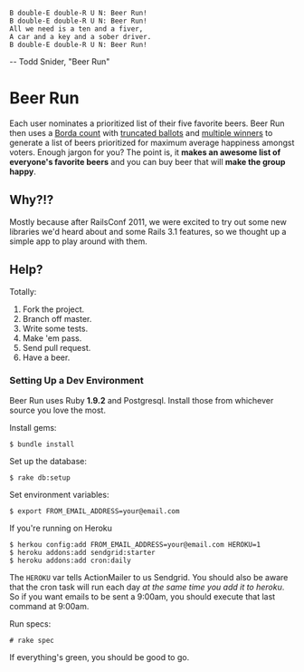     B double-E double-R U N: Beer Run!
    B double-E double-R U N: Beer Run!
    All we need is a ten and a fiver,
    A car and a key and a sober driver.
    B double-E double-R U N: Beer Run!

-- Todd Snider, "Beer Run"

# Beer Run

Each user nominates a prioritized list of their five favorite beers. Beer Run
then uses a [Borda count](http://en.wikipedia.org/wiki/Borda_count) with
[truncated ballots](http://en.wikipedia.org/wiki/Borda_count#Truncated_ballots)
and [multiple
winners](http://en.wikipedia.org/wiki/Borda_count#Multiple_winners) to generate
a list of beers prioritized for maximum average happiness amongst voters.
Enough jargon for you? The point is, it **makes an awesome list of everyone's
favorite beers** and you can buy beer that will **make the group happy**.

## Why?!?

Mostly because after RailsConf 2011, we were excited to try out some new
libraries we'd heard about and some Rails 3.1 features, so we thought up a
simple app to play around with them.

## Help?

Totally:

1. Fork the project.
2. Branch off master.
3. Write some tests.
4. Make 'em pass.
5. Send pull request.
6. Have a beer.

### Setting Up a Dev Environment

Beer Run uses Ruby **1.9.2** and Postgresql. Install those from whichever
source you love the most.

Install gems:

    $ bundle install

Set up the database:

    $ rake db:setup

Set environment variables:

    $ export FROM_EMAIL_ADDRESS=your@email.com

If you're running on Heroku

    $ herkou config:add FROM_EMAIL_ADDRESS=your@email.com HEROKU=1
    $ heroku addons:add sendgrid:starter
    $ heroku addons:add cron:daily

The `HEROKU` var tells ActionMailer to us Sendgrid.  You should also be aware that the cron
task will run each day _at the same time you add it to heroku_.  So if you want emails to be
sent a 9:00am, you should execute that last command at 9:00am.

Run specs:

    # rake spec

If everything's green, you should be good to go.
